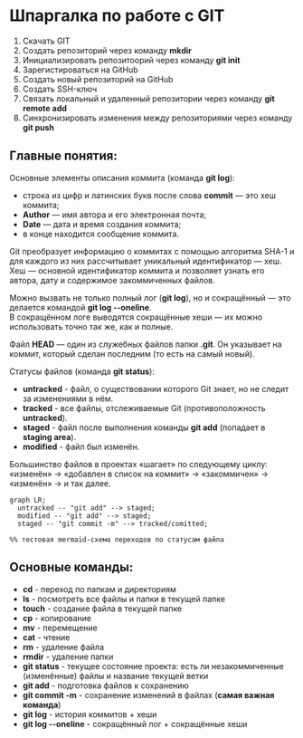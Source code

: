 # Шпаргалка по работе с GIT

1. Скачать GIT
2. Создать репозиторий через команду **mkdir**
3. Инициализировать репозитоорий через команду **git init**
4. Зарегистироваться на GitHub
5. Создать новый репозиторий на GitHub
6. Создать SSH-ключ
7. Связать локальный и удаленный репозитории через команду **git remote add**
8. Синхронизировать изменения между репозиториями через команду **git push**

## Главные понятия:

Основные элементы описания коммита (команда **git log**):
* строка из цифр и латинских букв после слова **commit** — это хеш коммита;
* **Author** — имя автора и его электронная почта;
* **Date** — дата и время создания коммита;
* в конце находится сообщение коммита.

Git преобразует информацию о коммитах с помощью алгоритма SHA-1 и для каждого из них рассчитывает уникальный идентификатор — хеш. <br>
Хеш — основной идентификатор коммита и позволяет узнать его автора, дату и содержимое закоммиченных файлов. <br>

Можно вызвать не только полный лог (**git log**), но и сокращённый — это делается командой **git log --oneline**. <br>
В сокращённом логе выводятся сокращённые хеши — их можно использовать точно так же, как и полные. <br>

Файл **HEAD** — один из служебных файлов папки **.git**. Он указывает на коммит, который сделан последним (то есть на самый новый).

Статусы файлов (команда **git status**):
* **untracked** - файл, о существовании которого Git знает, но не следит за изменениями в нём.
* **tracked** - все файлы, отслеживаемые Git (противоположность **untracked**).
* **staged** - файл после выполнения команды **git add** (попадает в **staging area**).
* **modified** - файл был изменён.

Большинство файлов в проектах «шагает» по следующему циклу: «изменён» → «добавлен в список на коммит» → «закоммичен» → «изменён» → и так далее.

```mermaid
graph LR;
  untracked -- "git add" --> staged;
  modified -- "git add" --> staged;
  staged -- "git commit -m" --> tracked/comitted;

%% тестовая mermaid-схема переходов по статусам файла
``` 

## Основные команды:

* __cd__ - переход по папкам и директориям
* __ls__ - посмотреть все файлы и папки в текущей папке
* __touch__ - создание файла в текущей папке
* __cp__ - копирование
* __mv__ - перемещение
* __cat__ - чтение
* __rm__ - удаление файла
* __rmdir__ - удаление папки
* __git status__ - текущее состояние проекта: есть ли незакоммиченные (изменённые) файлы и название текущей ветки
* __git add__ - подготовка файлов к сохранению
* __git commit -m__ - сохранение изменений в файлах (**самая важная команда**)
* __git log__ - история коммитов + хеши
* __git log --oneline__ - сокращённый лог + сокращённые хеши